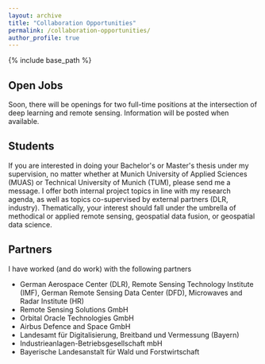```yaml
---
layout: archive
title: "Collaboration Opportunities"
permalink: /collaboration-opportunities/
author_profile: true
---
```


{% include base_path %}

## Open Jobs
Soon, there will be openings for two full-time positions at the intersection of deep learning and remote sensing. Information will be posted when available.

## Students
If you are interested in doing your Bachelor's or Master's thesis under my supervision, no matter whether at Munich University of Applied Sciences (MUAS) or Technical University of Munich (TUM), please send me a message. I offer both internal project topics in line with my research agenda, as well as topics co-supervised by external partners (DLR, industry). Thematically, your interest should fall under the umbrella of methodical or applied remote sensing, geospatial data fusion, or geospatial data science.  
  
## Partners
I have worked (and do work) with the following partners
* German Aerospace Center (DLR), Remote Sensing Technology Institute (IMF), German Remote Sensing Data Center (DFD), Microwaves and Radar Institute (HR) 
* Remote Sensing Solutions GmbH 
* Orbital Oracle Technologies GmbH
* Airbus Defence and Space GmbH
* Landesamt für Digitalisierung, Breitband und Vermessung (Bayern)
* Industrieanlagen-Betriebsgesellschaft mbH
* Bayerische Landesanstalt für Wald und Forstwirtschaft
